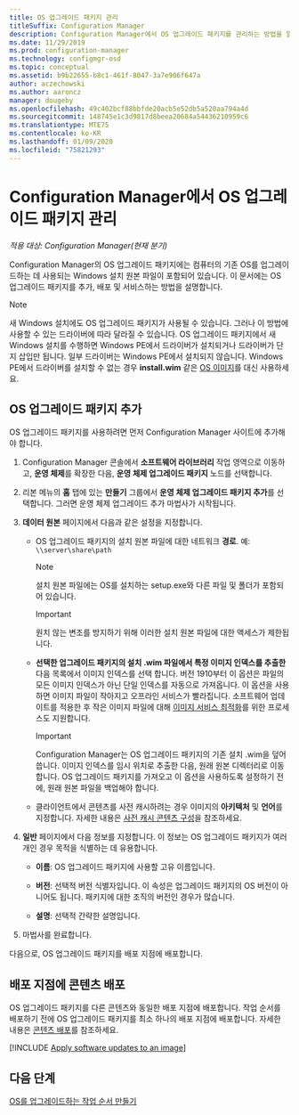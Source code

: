```yaml
---
title: OS 업그레이드 패키지 관리
titleSuffix: Configuration Manager
description: Configuration Manager에서 OS 업그레이드 패키지를 관리하는 방법을 알아봅니다.
ms.date: 11/29/2019
ms.prod: configuration-manager
ms.technology: configmgr-osd
ms.topic: conceptual
ms.assetid: b9b22655-b8c1-461f-8047-3a7e906f647a
author: aczechowski
ms.author: aaroncz
manager: dougeby
ms.openlocfilehash: 49c402bcf88bbfde20acb5e52db5a520aa794a4d
ms.sourcegitcommit: 148745e1c3d9817d8beea20684a54436210959c6
ms.translationtype: MTE75
ms.contentlocale: ko-KR
ms.lasthandoff: 01/09/2020
ms.locfileid: "75821293"
---
```

# <a name="manage-os-upgrade-packages-with-configuration-manager"></a>Configuration Manager에서 OS 업그레이드 패키지 관리

*적용 대상: Configuration Manager(현재 분기)*

Configuration Manager의 OS 업그레이드 패키지에는 컴퓨터의 기존 OS를 업그레이드하는 데 사용되는 Windows 설치 원본 파일이 포함되어 있습니다. 이 문서에는 OS 업그레이드 패키지를 추가, 배포 및 서비스하는 방법을 설명합니다.

> [!NOTE]
> 새 Windows 설치에도 OS 업그레이드 패키지가 사용될 수 있습니다. 그러나 이 방법에 사용할 수 있는 드라이버에 따라 달라질 수 있습니다. OS 업그레이드 패키지에서 새 Windows 설치를 수행하면 Windows PE에서 드라이버가 설치되거나 드라이버가 단지 삽입만 됩니다. 일부 드라이버는 Windows PE에서 설치되지 않습니다. Windows PE에서 드라이버를 설치할 수 없는 경우 **install.wim** 같은 [OS 이미지](/configmgr/osd/get-started/manage-operating-system-images)를 대신 사용하세요.

## <a name="BKMK_AddOSUpgradePkgs"></a> OS 업그레이드 패키지 추가  

OS 업그레이드 패키지를 사용하려면 먼저 Configuration Manager 사이트에 추가해야 합니다.

1. Configuration Manager 콘솔에서 **소프트웨어 라이브러리** 작업 영역으로 이동하고, **운영 체제**를 확장한 다음, **운영 체제 업그레이드 패키지** 노드를 선택합니다.  

2. 리본 메뉴의 **홈** 탭에 있는 **만들기** 그룹에서 **운영 체제 업그레이드 패키지 추가**를 선택합니다. 그러면 운영 체제 업그레이드 추가 마법사가 시작됩니다.  

3. **데이터 원본** 페이지에서 다음과 같은 설정을 지정합니다.

    - OS 업그레이드 패키지의 설치 원본 파일에 대한 네트워크 **경로**. 예: `\\server\share\path`  

        > [!NOTE]  
        >  설치 원본 파일에는 OS를 설치하는 setup.exe와 다른 파일 및 폴더가 포함되어 있습니다.  

        > [!IMPORTANT]  
        >  원치 않는 변조를 방지하기 위해 이러한 설치 원본 파일에 대한 액세스가 제한됩니다.  

    - **선택한 업그레이드 패키지의 설치 .wim 파일에서 특정 이미지 인덱스를 추출한** 다음 목록에서 이미지 인덱스를 선택 합니다.<!--4931110--> 버전 1910부터 이 옵션은 파일의 모든 이미지 인덱스가 아닌 단일 인덱스를 자동으로 가져옵니다. 이 옵션을 사용하면 이미지 파일이 작아지고 오프라인 서비스가 빨라집니다. 소프트웨어 업데이트를 적용한 후 작은 이미지 파일에 대해 [이미지 서비스 최적화](#bkmk_resetbase)를 위한 프로세스도 지원합니다.  

        > [!IMPORTANT]  
        > Configuration Manager는 OS 업그레이드 패키지의 기존 설치 .wim을 덮어씁니다. 이미지 인덱스를 임시 위치로 추출한 다음, 원래 원본 디렉터리로 이동합니다. OS 업그레이드 패키지를 가져오고 이 옵션을 사용하도록 설정하기 전에, 원래 원본 파일을 백업해야 합니다.

    - 클라이언트에서 콘텐츠를 사전 캐시하려는 경우 이미지의 **아키텍처** 및 **언어**를 지정합니다. 자세한 내용은 [사전 캐시 콘텐츠 구성](/configmgr/osd/deploy-use/configure-precache-content)을 참조하세요.  

4. **일반** 페이지에서 다음 정보를 지정합니다. 이 정보는 OS 업그레이드 패키지가 여러 개인 경우 목적을 식별하는 데 유용합니다.  

    - **이름**: OS 업그레이드 패키지에 사용할 고유 이름입니다.  

    - **버전**: 선택적 버전 식별자입니다. 이 속성은 업그레이드 패키지의 OS 버전이 아니어도 됩니다. 패키지에 대한 조직의 버전인 경우가 많습니다.  

    - **설명**: 선택적 간략한 설명입니다.  

5. 마법사를 완료합니다.  

다음으로, OS 업그레이드 패키지를 배포 지점에 배포합니다.  

## <a name="BKMK_Distribute"></a> 배포 지점에 콘텐츠 배포  

OS 업그레이드 패키지를 다른 콘텐츠와 동일한 배포 지점에 배포합니다. 작업 순서를 배포하기 전에 OS 업그레이드 패키지를 최소 하나의 배포 지점에 배포합니다. 자세한 내용은 [콘텐츠 배포](/configmgr/core/servers/deploy/configure/deploy-and-manage-content#bkmk_distribute)를 참조하세요.  

[!INCLUDE [Apply software updates to an image](includes/wim-apply-updates.md)]

## <a name="next-steps"></a>다음 단계

[OS를 업그레이드하는 작업 순서 만들기](/configmgr/osd/deploy-use/create-a-task-sequence-to-upgrade-an-operating-system)
